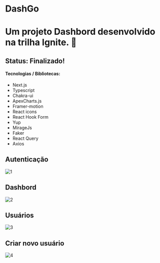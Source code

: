 # DashGo
# Um projeto Dashbord desenvolvido na trilha Ignite. 🚀

<h2> Status: Finalizado!  </h2>

<h4> Tecnologias / Bibliotecas: </h4>

+ Next.js
+ Typescript
+ Chakra-ui
+ ApexCharts.js
+ Framer-motion
+ React icons
+ React Hook Form
+ Yup
+ MirageJs
+ Faker
+ React Query
+ Axios


<h2> Autenticação </h2>

![1](https://user-images.githubusercontent.com/66790414/186805277-b1874372-9881-4c8c-bb1c-e2b70fd3e9b4.PNG)

<h2> Dashbord</h2>

![2](https://user-images.githubusercontent.com/66790414/186805458-16cb4a12-6db5-497a-abe6-88c2ce0be217.PNG)

<h2>Usuários</h2>

![3](https://user-images.githubusercontent.com/66790414/186805594-1d5516c3-68b3-4468-849b-bd09e71589dc.PNG)

<h2>Criar novo usuário</h2>

![4](https://user-images.githubusercontent.com/66790414/186805725-db483946-edd1-4ecd-a702-e14df08a29ef.PNG)






